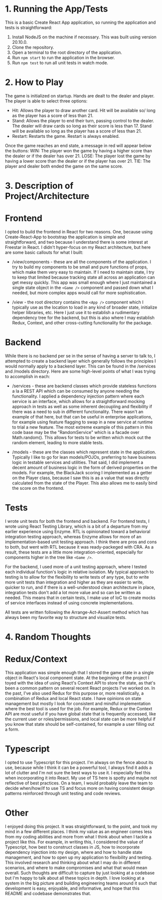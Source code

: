 # 1. Running the App/Tests

This is a basic Create React App application, so running the application and tests is straightforward:

1) Install NodeJS on the machine if necessary. This was built using version 20.10.0.
2) Clone the repository.
3) Open a terminal to the root directory of the application.
4) Run `npm start` to run the application in the browser.
5) Run `npm test` to run all unit tests in watch mode.

# 2. How to Play

The game is initialized on startup. Hands are dealt to the dealer and player. The player is able to select three options:
- Hit: Allows the player to draw another card. Hit will be available so/ long as the player has a score of less than 21.
- Stand: Allows the player to end their turn, passing control to the dealer. The dealer will draw cards so long as their score is less than 17. Stand will be available so long as the player has a score of less than 21.
- Restart: Restarts the game. Restart is always enabled.

Once the game reaches an end state, a message in red will appear below the buttons:
WIN: The player won the game by having a higher score than the dealer or if the dealer has over 21.
LOSE: The player lost the game by having a lower score than the dealer or if the player has over 21.
TIE: The player and dealer both ended the game on the same score.

# 3. Description of Project/Architecture

Frontend
========

I opted to build the frontend in React for two reasons. One, because using Create-React-App to bootstrap the application is simple and straightforward, and two because I understand there is some interest at Freestar in React. I didn't hyper-focus on my React architecture, but here are some basic callouts for what I built:

- /view/components - these are all the components of the application. I try to build my components to be small and pure functions of props, which make them very easy to maintain. If I need to maintain state, I try to keep that limited because tracking state all across an application can get messy quickly. This app was small enough where I just maintained a single state object in the `<Game />` component and passed down what I needed, but more complex apps would call for more sophistication.

- /view - the root directory contains the `<App />` component which I typically use as the location to load in any kind of broader state, initialize helper liibraries, etc. Here I just use it to establish a rudimentary dependency tree for the backend, but this is also where I may establish Redux, Context, and other cross-cutting functionality for the package.
 
Backend
=======

While there is no backend per se in the sense of having a server to talk to, I attempted to create a backend layer which generally follows the principles I would normally apply to a backend layer. This can be found in the /services and /models directory. Here are some high-level points of what I was trying to accomplish in each:

- /services - these are backend classes which provide stateless functions a la a REST API which can be consumed by anyone needing the functionality. I applied a dependency injection pattern where each service is an interface, which allows for a straightforward mocking approach in tests as well as some inherent decoupling and flexibility if there was a need to sub in different functionality. There wasn't an example of that here, but that can be useful in enterprise applications, for example using feature flagging to swap in a new service at runtime to trial a new feature. The most extreme example of this pattern in this code base may be the "RandomService" which is a facade over Math.random(). This allows for tests to be written which mock out the random element, leading to more stable tests.

- /models - these are the classes which represent state in the application. Typically I like to go for lean models/POJOs, preferring to have business logic in testable services and utilities. That said, I did implement a decent amount of business logic in the form of derived properties on the models. For example, the BlackJack scoring I implemented as a getter on the Player class, because I saw this is as a value that was directly calculated from the state of the Player. This also allows me to easily bind the score on the frontend. 

Tests
=====

I wrote unit tests for both the frontend and backend. For frontend tests, I wrote using React Testing Library, which is a bit of a departure from my earlier experience using Enzyme. RTL is opinionated toward a behavioral integration testing approach, whereas Enzyme allows for more of an implementation-based unit testing approach. I think there are pros and cons to both, but went with RTL because it was ready-packeged with CRA. As a result, these tests are a little more integration-oriented, especially for components higher in the tree like `<Game />`.

For the backend, I used more of a unit testing approach, where I tested each individual function's logic in relative isolation. My typical approach to testing is to allow for the flexibility to write tests of any type, but to write more unit tests than integration and higher as they are easier to write, quicker to run, and if there is a well-understood clean architecture in place, integration tests don't add a lot more value and so can be written as needed. This means that in certain tests, I make use of IoC to create mocks of service interfaces instead of using concrete implementations. 

All tests are written following the Arrange-Act-Assert method which has always been my favorite way to structure and visualize tests.

# 4. Random Thoughts

Redux/Context
=============

This application was simple enough that I stored the game state in a single object in React's local component state. At the beginning of the project I toyed with the idea of using React's Context API to store the state, as that's been a common pattern on several recent React projects I've worked on. In the past, I've also used Redux for this purpose or, more realistically, a combination of Redux and local React state. I have opinions on state management but mostly I look for consistent and mindful implementation where the best tool is used for the job. For example, Redux or the Context API are most useful if you have global state that is frequently accessed, like the current user or roles/permissions, and local state can be more helpful if you know that state should be self-contained, for example a user filling out a form.

Typescript
==========

I opted to use Typescript for this project. I'm always on the fence about its use, because while I think it can be a powerful tool, I always find it adds a lot of clutter and I'm not sure the best ways to use it. I especially feel this when incorporating it into React. My use of TS here is spotty and maybe not reflective of best practices. On a team, I would probably leave the team to decide when/how/if to use TS and focus more on having consistent design patterns reinforced through unit testing and code reviews. 

Other
=====

I enjoyed doing this project. It was straightforward, to the point, and took my mind in a few different places.  I think my value as an engineer comes less from my coding abilities and more from what I think about when I tackle a project like this. For example, in writing this, I considered the value of Typescript, how best to construct classes in JS, how to incorporate dependency injection into my design, where and how to handle state management, and how to open up my application to flexibility and testing. This involved research and thinking about what I may do in different scenarios, and where to make compromises and what that would mean overall. Such thoughts are difficult to capture by just looking at a codebase but I'm happy to talk about all these topics in depth. I love looking at a system in the big picture and building engineering teams around it such that development is easy, enjoyable, and informative, and hope that this README and codebase demonstrates that.